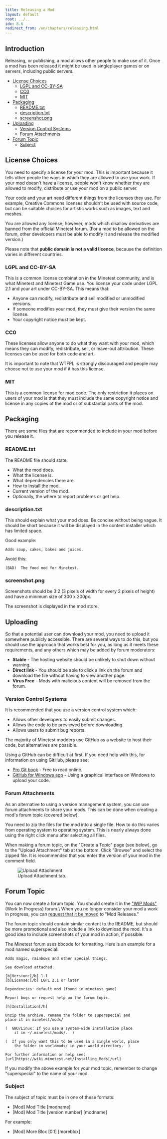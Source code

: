 ```yaml
---
title: Releasing a Mod
layout: default
root: ../..
idx: 8.6
redirect_from: /en/chapters/releasing.html
---
```


## Introduction <!-- omit in toc -->

Releasing, or publishing, a mod allows other people to make use of it. Once a mod has been
released it might be used in singleplayer games or on servers, including public servers.

- [License Choices](#license-choices)
  - [LGPL and CC-BY-SA](#lgpl-and-cc-by-sa)
  - [CC0](#cc0)
  - [MIT](#mit)
- [Packaging](#packaging)
  - [README.txt](#readmetxt)
  - [description.txt](#descriptiontxt)
  - [screenshot.png](#screenshotpng)
- [Uploading](#uploading)
  - [Version Control Systems](#version-control-systems)
  - [Forum Attachments](#forum-attachments)
- [Forum Topic](#forum-topic)
  - [Subject](#subject)

## License Choices

You need to specify a license for your mod. This is important because it tells other
people the ways in which they are allowed to use your work. If your mod doesn't have
a license, people won't know whether they are allowed to modify, distribute or use your
mod on a public server.

Your code and your art need different things from the licenses they use. For example,
Creative Commons licenses shouldn't be used with source code,
but can be suitable choices for artistic works such as images, text and meshes.

You are allowed any license; however, mods which disallow derivatives are banned from the
official Minetest forum. (For a mod to be allowed on the forum, other developers must be
able to modify it and release the modified version.)

Please note that **public domain is not a valid licence**, because the definition varies
in different countries.

### LGPL and CC-BY-SA

This is a common license combination in the Minetest community, and is what
Minetest and Minetest Game use.
You license your code under LGPL 2.1 and your art under CC-BY-SA.
This means that:

* Anyone can modify, redistribute and sell modified or unmodified versions.
* If someone modifies your mod, they must give their version the same license.
* Your copyright notice must be kept.

### CC0

These licenses allow anyone to do what they want with your mod,
which means they can modify, redistribute, sell, or leave-out attribution.
These licenses can be used for both code and art.

It is important to note that WTFPL is strongly discouraged and people may
choose not to use your mod if it has this license.

### MIT

This is a common license for mod code. The only restriction it places on users
of your mod is that they must include the same copyright notice and license
in any copies of the mod or of substantial parts of the mod.

## Packaging

There are some files that are recommended to include in your mod
before you release it.

### README.txt

The README file should state:

* What the mod does.
* What the license is.
* What dependencies there are.
* How to install the mod.
* Current version of the mod.
* Optionally, the where to report problems or get help.

### description.txt

This should explain what your mod does. Be concise without being vague.
It should be short because it will be displayed in the content installer which has
limited space.

Good example:

    Adds soup, cakes, bakes and juices.

Avoid this:

    (BAD)  The food mod for Minetest.

### screenshot.png

Screenshots should be 3:2 (3 pixels of width for every 2 pixels of height)
and have a minimum size of 300 x 200px.

The screenshot is displayed in the mod store.

## Uploading

So that a potential user can download your mod, you need to upload it somewhere
publicly accessible. There are several ways to do this, but you should use the
approach that works best for you, as long as it meets these requirements, and any
others which may be added by forum moderators:

* **Stable**      - The hosting website should be unlikely to shut down without warning.
* **Direct link** - You should be able to click a link on the forum and download the file
                   without having to view another page.
* **Virus Free**  - Mods with malicious content will be removed from the forum.

### Version Control Systems

It is recommended that you use a version control system which:

* Allows other developers to easily submit changes.
* Allows the code to be previewed before downloading.
* Allows users to submit bug reports.

The majority of Minetest modders use GitHub as a website to host their code,
but alternatives are possible.

Using a GitHub can be difficult at first. If you need help with this, for
information on using GitHub, please see:

* [Pro Git book](http://git-scm.com/book/en/v1/Getting-Started) - Free to read online.
* [GitHub for Windows app](https://help.github.com/articles/getting-started-with-github-for-windows/) -
Using a graphical interface on Windows to upload your code.

### Forum Attachments

As an alternative to using a version management system, you can use forum attachments to share
your mods. This can be done when creating a mod's forum topic (covered below).

You need to zip the files for the mod into a single file. How to do this varies from
operating system to operating system.
This is nearly always done using the right click menu after selecting all files.

When making a forum topic, on the "Create a Topic" page (see below), go to the
"Upload Attachment" tab at the bottom.
Click "Browse" and select the zipped file. It is recommended that you
enter the version of your mod in the comment field.

<figure>
    <img src="{{ page.root }}/static/releasing_attachments.png" alt="Upload Attachment">
    <figcaption>
        Upload Attachment tab.
    </figcaption>
</figure>

## Forum Topic

You can now create a forum topic. You should create it in
the ["WIP Mods"](https://forum.minetest.net/viewforum.php?f=9) (Work In Progress)
forum.\\
When you no longer consider your mod a work in progress, you can
[request that it be moved](https://forum.minetest.net/viewtopic.php?f=11&t=10418)
to "Mod Releases."

The forum topic should contain similar content to the README, but should
be more promotional and also include a link to download the mod.
It's a good idea to include screenshots of your mod in action, if possible.

The Minetest forum uses bbcode for formatting. Here is an example for a
mod named superspecial:


    Adds magic, rainbows and other special things.

    See download attached.

    [b]Version:[/b] 1.1
    [b]License:[/b] LGPL 2.1 or later

    Dependencies: default mod (found in minetest_game)

    Report bugs or request help on the forum topic.

    [h]Installation[/h]

    Unzip the archive, rename the folder to superspecial and
    place it in minetest/mods/

    (  GNU/Linux: If you use a system-wide installation place
        it in ~/.minetest/mods/.  )

    (  If you only want this to be used in a single world, place
        the folder in worldmods/ in your world directory.  )

    For further information or help see:
    [url]https://wiki.minetest.net/Installing_Mods[/url]

If you modify the above example for your mod topic, remember to
change "superspecial" to the name of your mod.

### Subject

The subject of topic must be in one of these formats:

* [Mod] Mod Title [modname]
* [Mod] Mod Title [version number] [modname]

For example:

* [Mod] More Blox [0.1] [moreblox]
